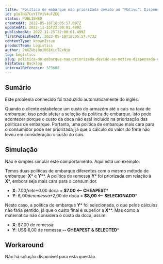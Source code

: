 ```yaml
---
title: 'Política de embarque não priorizada devido ao "Motivo": Dispensada como prioridade" mesmo com melhor custo'
id: p1oTHG7CuYITViV4uFZEQ
status: PUBLISHED
createdAt: 2022-05-10T18:05:57.097Z
updatedAt: 2022-11-25T22:00:01.499Z
publishedAt: 2022-11-25T22:00:01.499Z
firstPublishedAt: 2022-05-10T18:05:57.473Z
contentType: knownIssue
productTeam: Logistics
author: 2mXZkbi0oi061KicTExNjo
tag: Logistics
slug: politica-de-embarque-nao-priorizada-devido-ao-motivo-dispensada-como-prioridade-mesmo-com-melhor-custo
kiStatus: Backlog
internalReference: 379685
---
```


## Sumário

<div class="alert alert-info">
  <p>Este problema conhecido foi traduzido automaticamente do inglês.</p>
</div>


Quando o cliente estabelece um custo do armazém até o cais na taxa de embarque, isso pode afetar a seleção da política de embarque. Isto pode acontecer porque o custo da doca não está incluído na priorização das políticas de embarque. Portanto, uma política de embarque mais cara para o consumidor pode ser priorizada, já que o cálculo do valor do frete não levou em consideração o custo do cais.



## Simulação


Não é simples simular este comportamento. Aqui está um exemplo:

Temos duas políticas de embarque diferentes com o mesmo método de embarque: **X*** e **Y****. A política de remessa **Y*** foi priorizada em relação à **X***, embora seja mais cara para o consumidor.


- **X**: $7.00 frete +$0.00 doca = **$7.00 <-- CHEAPEST***
- **Y**: $6,00 de remessa +$2,00 de doca = **$8,00 <-- SELECIONADO***

Neste caso, a política de embarque **Y*** foi selecionada, o que pelos cálculos não faria sentido, já que o custo final é superior a **X****. Mas como a matemática não considera o custo da doca, assim:

- **X**: $7,00 de remessa
- **Y**: US$ 6,00 de remessa **-- CHEAPEST & SELECTED***



## Workaround



Não há solução disponível para esta questão.

